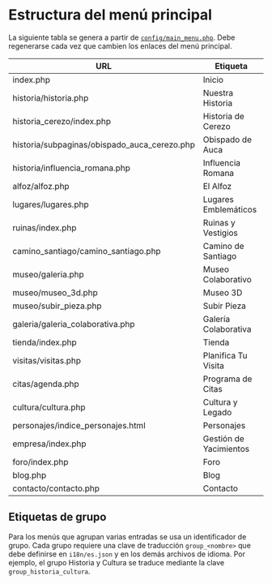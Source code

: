 # Estructura del menú principal

La siguiente tabla se genera a partir de [`config/main_menu.php`](../config/main_menu.php). Debe regenerarse cada vez que cambien los enlaces del menú principal.

| URL | Etiqueta |
| --- | -------- |
| index.php | Inicio |
| historia/historia.php | Nuestra Historia |
| historia_cerezo/index.php | Historia de Cerezo |
| historia/subpaginas/obispado_auca_cerezo.php | Obispado de Auca |
| historia/influencia_romana.php | Influencia Romana |
| alfoz/alfoz.php | El Alfoz |
| lugares/lugares.php | Lugares Emblemáticos |
| ruinas/index.php | Ruinas y Vestigios |
| camino_santiago/camino_santiago.php | Camino de Santiago |
| museo/galeria.php | Museo Colaborativo |
| museo/museo_3d.php | Museo 3D |
| museo/subir_pieza.php | Subir Pieza |
| galeria/galeria_colaborativa.php | Galería Colaborativa |
| tienda/index.php | Tienda |
| visitas/visitas.php | Planifica Tu Visita |
| citas/agenda.php | Programa de Citas |
| cultura/cultura.php | Cultura y Legado |
| personajes/indice_personajes.html | Personajes |
| empresa/index.php | Gestión de Yacimientos |
| foro/index.php | Foro |
| blog.php | Blog |
| contacto/contacto.php | Contacto |

## Etiquetas de grupo

Para los menús que agrupan varias entradas se usa un identificador de grupo. Cada grupo requiere una clave de traducción `group_<nombre>` que debe definirse en `i18n/es.json` y en los demás archivos de idioma. Por ejemplo, el grupo Historia y Cultura se traduce mediante la clave `group_historia_cultura`.
